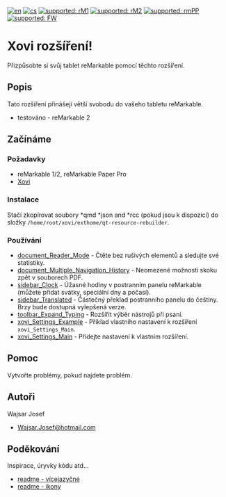 [![en](https://img.shields.io/badge/lang-en-red.svg)](https://github.com/PepikVaio/reMarkable_Xovi_Extensions)
[![cs](https://img.shields.io/badge/lang-cs-springgreen.svg)](https://github.com/PepikVaio/reMarkable_Xovi_Extensions/blob/main/.language_cs/README_cs.md)
[![supported: rM1](https://img.shields.io/badge/rM1-supported-green)](https://remarkable.com/store/remarkable)
[![supported: rM2](https://img.shields.io/badge/rM2-supported-green)](https://remarkable.com/store/remarkable-2)
[![supported: rmPP](https://img.shields.io/badge/rmPP-supported-blue)](https://remarkable.com/store/remarkable-paper/pro)
[![supported: FW](https://img.shields.io/badge/fw_3.xx-supported-green)]()


# Xovi rozšíření!
Přizpůsobte si svůj tablet reMarkable pomocí těchto rozšíření.

## Popis
Tato rozšíření přinášejí větší svobodu do vašeho tabletu reMarkable.  
* testováno - reMarkable 2

## Začínáme

### Požadavky
* reMarkable 1/2, reMarkable Paper Pro
* [Xovi](https://github.com/asivery/xovi)

<!-- ### Ke stažení -->
<!-- [![download](https://img.shields.io/badge/download-latest_release-slategray)](https://www.icloud.com/shortcuts/89665ef3d3f2480ea3ab30a9ce4d78d4) -->

### Instalace
Stačí zkopírovat soubory *qmd *json and *rcc (pokud jsou k dispozici) do složky ``` /home/root/xovi/exthome/qt-resource-rebuilder ```.


### Používání
* [document_Reader_Mode](https://github.com/PepikVaio/reMarkable_Xovi_Extensions/tree/main/document_Reader_Mode) - Čtěte bez rušivých elementů a sledujte své statistiky.
* [document_Multiple_Navigation_History](https://github.com/PepikVaio/reMarkable_Xovi_Extensions/tree/main/document_Multiple_Navigation_History) - Neomezené možnosti skoku zpět v souborech PDF.
* [sidebar_Clock](https://github.com/PepikVaio/reMarkable_Xovi_Extensions/tree/main/sidebar_Clock) - Úžasné hodiny v postranním panelu reMarkable (můžete přidat svátky, speciální dny a počasí).
* [sidebar_Translated](https://github.com/PepikVaio/reMarkable_Xovi_Extensions/tree/main/sidebar_Translated) - Částečný překlad postranního panelu do češtiny. Brzy bude dostupná vylepšená verze.
* [toolbar_Expand_Typing](https://github.com/PepikVaio/reMarkable_Xovi_Extensions/tree/main/toolbar_Expand_Typing) - Rozšířit výběr nástrojů při psaní.
* [xovi_Settings_Example](https://github.com/PepikVaio/reMarkable_Xovi_Extensions/tree/main/xovi_Settings_Example) - Příklad vlastního nastavení k rozšíření ``` xovi_Settings_Main ```.
* [xovi_Settings_Main](https://github.com/PepikVaio/reMarkable_Xovi_Extensions/tree/main/xovi_Settings_Main) - Přidejte nastavení k vlastním rozšíření.


## Pomoc
Vytvořte problémy, pokud najdete problém.

<!-- [![YouTube](https://img.shields.io/badge/video-YouTube-red)](https://youtu.be/DR70zW_UP2w) -->

<!-- ## Historie verzí -->
<!-- 1.1 -->
<!-- * Closes - Dictionary #3 -->
<!--   * Minor code debugging -->

## Autoři
Wajsar Josef
* Wajsar.Josef@hotmail.com

## Poděkování
Inspirace, úryvky kódu atd...
* [readme - vícejazyčné](https://github.com/jonatasemidio/multilanguage-readme-pattern)
* [readme - ikony](https://shields.io/)
